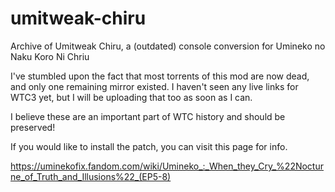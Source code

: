 # umitweak-chiru
Archive of Umitweak Chiru, a (outdated) console conversion for Umineko no Naku Koro Ni Chriu

I've stumbled upon the fact that most torrents of this mod are now dead, and only one remaining mirror existed. I haven't seen any live links for WTC3 yet, but I will be uploading that too as soon as I can.

I believe these are an important part of WTC history and should be preserved!

If you would like to install the patch, you can visit this page for info.

https://uminekofix.fandom.com/wiki/Umineko_:_When_they_Cry_%22Nocturne_of_Truth_and_Illusions%22_(EP5-8)
